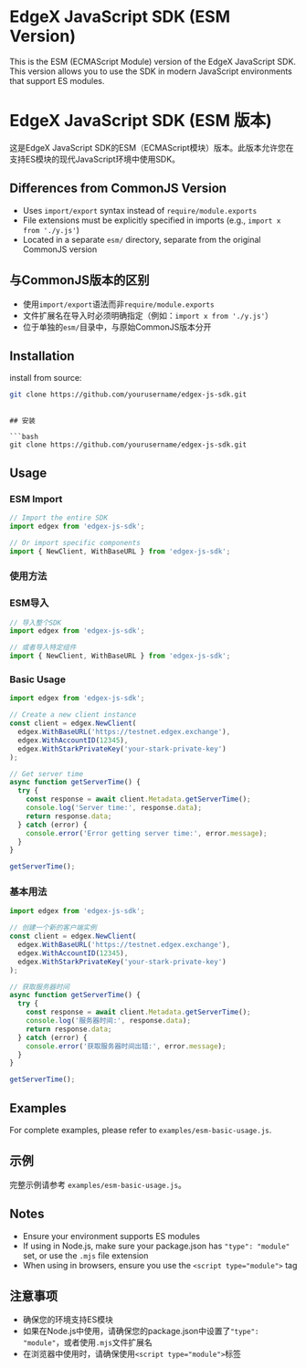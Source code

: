 # EdgeX JavaScript SDK (ESM Version)

This is the ESM (ECMAScript Module) version of the EdgeX JavaScript SDK. This version allows you to use the SDK in modern JavaScript environments that support ES modules.

# EdgeX JavaScript SDK (ESM 版本)

这是EdgeX JavaScript SDK的ESM（ECMAScript模块）版本。此版本允许您在支持ES模块的现代JavaScript环境中使用SDK。

## Differences from CommonJS Version

- Uses `import/export` syntax instead of `require/module.exports`
- File extensions must be explicitly specified in imports (e.g., `import x from './y.js'`)
- Located in a separate `esm/` directory, separate from the original CommonJS version

## 与CommonJS版本的区别

- 使用`import/export`语法而非`require/module.exports`
- 文件扩展名在导入时必须明确指定（例如：`import x from './y.js'`）
- 位于单独的`esm/`目录中，与原始CommonJS版本分开

## Installation

install from source:

```bash
git clone https://github.com/yourusername/edgex-js-sdk.git

```
```

## 安装

```bash
git clone https://github.com/yourusername/edgex-js-sdk.git

```

## Usage

### ESM Import

```javascript
// Import the entire SDK
import edgex from 'edgex-js-sdk';

// Or import specific components
import { NewClient, WithBaseURL } from 'edgex-js-sdk';
```

### 使用方法

### ESM导入

```javascript
// 导入整个SDK
import edgex from 'edgex-js-sdk';

// 或者导入特定组件
import { NewClient, WithBaseURL } from 'edgex-js-sdk';
```

### Basic Usage

```javascript
import edgex from 'edgex-js-sdk';

// Create a new client instance
const client = edgex.NewClient(
  edgex.WithBaseURL('https://testnet.edgex.exchange'),
  edgex.WithAccountID(12345),
  edgex.WithStarkPrivateKey('your-stark-private-key')
);

// Get server time
async function getServerTime() {
  try {
    const response = await client.Metadata.getServerTime();
    console.log('Server time:', response.data);
    return response.data;
  } catch (error) {
    console.error('Error getting server time:', error.message);
  }
}

getServerTime();
```

### 基本用法

```javascript
import edgex from 'edgex-js-sdk';

// 创建一个新的客户端实例
const client = edgex.NewClient(
  edgex.WithBaseURL('https://testnet.edgex.exchange'),
  edgex.WithAccountID(12345),
  edgex.WithStarkPrivateKey('your-stark-private-key')
);

// 获取服务器时间
async function getServerTime() {
  try {
    const response = await client.Metadata.getServerTime();
    console.log('服务器时间:', response.data);
    return response.data;
  } catch (error) {
    console.error('获取服务器时间出错:', error.message);
  }
}

getServerTime();
```

## Examples

For complete examples, please refer to `examples/esm-basic-usage.js`.

## 示例

完整示例请参考 `examples/esm-basic-usage.js`。

## Notes

- Ensure your environment supports ES modules
- If using in Node.js, make sure your package.json has `"type": "module"` set, or use the `.mjs` file extension
- When using in browsers, ensure you use the `<script type="module">` tag

## 注意事项

- 确保您的环境支持ES模块
- 如果在Node.js中使用，请确保您的package.json中设置了`"type": "module"`，或者使用`.mjs`文件扩展名
- 在浏览器中使用时，请确保使用`<script type="module">`标签
